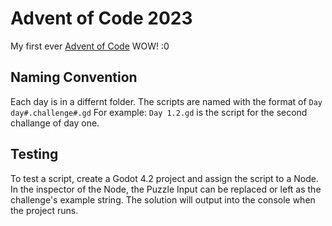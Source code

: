 # Advent of Code 2023
My first ever [Advent of Code](https://adventofcode.com/2023) WOW! :0

## Naming Convention
Each day is in a differnt folder. The scripts are named with the format of `Day day#.challenge#.gd` For example: `Day 1.2.gd` is the script for the second challange of day one.

## Testing
To test a script, create a Godot 4.2 project and assign the script to a Node. In the inspector of the Node, the Puzzle Input can be replaced or left as the challenge's example string. The solution will output into the console when the project runs.
